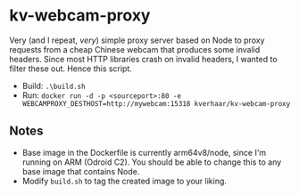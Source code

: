 # kv-webcam-proxy

Very (and I repeat, _very_) simple proxy server based on Node to proxy requests from a cheap Chinese webcam that produces some invalid headers. Since most HTTP libraries crash on invalid headers, I wanted to filter these out. Hence this script.

- Build: `.\build.sh`
- Run: `docker run -d -p <sourceport>:80 -e WEBCAMPROXY_DESTHOST=http://mywebcam:15318 kverhaar/kv-webcam-proxy`

## Notes
- Base image in the Dockerfile is currently arm64v8/node, since I'm running on ARM (Odroid C2). You should be able to change this to any base image that contains Node.
- Modify `build.sh` to tag the created image to your liking.